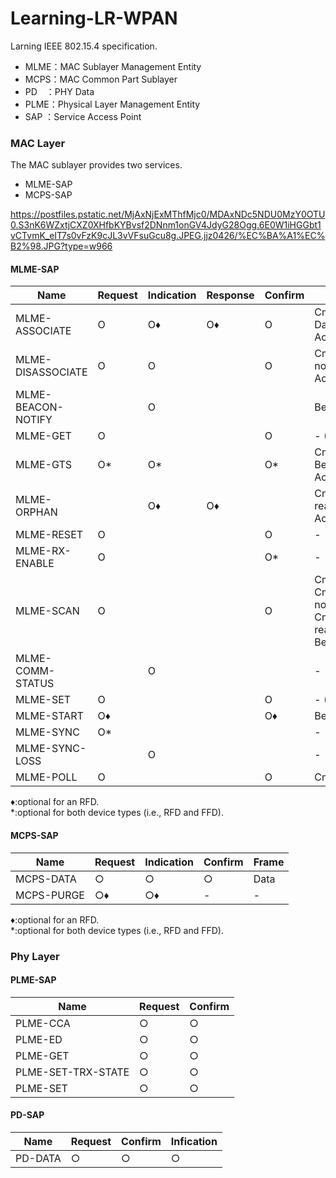 # Learning-LR-WPAN
Larning IEEE 802.15.4 specification.

* MLME：MAC Sublayer Management Entity
* MCPS：MAC Common Part Sublayer
* PD　：PHY Data
* PLME：Physical Layer Management Entity
* SAP ：Service Access Point

### MAC Layer
The MAC sublayer provides two services.   
* MLME-SAP
* MCPS-SAP

https://postfiles.pstatic.net/MjAxNjExMThfMjc0/MDAxNDc5NDU0MzY0OTU0.S3nK6WZxtjCXZ0XHfbKYBvsf2DNnm1onGV4JdyG28Ogg.6E0W1iHGGbt1vCTvmK_eIT7s0vFzK9cJL3vVFsuGcu8g.JPEG.jjz0426/%EC%BA%A1%EC%B2%98.JPG?type=w966


#### MLME-SAP
|Name               |Request|Indication|Response|Confirm|Frame|
|-------------------|-------|----------|--------|-------|-----|
|MLME-ASSOCIATE     |O      |O♦        |O♦      |O      |Cmd(Association) <br> Data <br> Ack|
|MLME-DISASSOCIATE  |O      |O         |        |O      |Cmd(Deassociation notification) <br> Ack|
|MLME-BEACON-NOTIFY |       |O         |        |       |Beacon|
|MLME-GET           |O      |          |        |O      |- (For get PIB)|
|MLME-GTS           |O*     |O*        |        |O*     |Cmd(GTS) <br> Beacon <br> Ack|
|MLME-ORPHAN        |       |O♦        |O♦      |       |Cmd(Coordinator realignment) <br> Ack|
|MLME-RESET         |O      |          |        |O      |-|
|MLME-RX-ENABLE     |O      |          |        |O*     |-|
|MLME-SCAN          |O      |          |        |O      |Cmd(Beacon) <br> Cmd(Orphan notification) <br> Cmd(Coordinator realignment) <br> Beacon|
|MLME-COMM-STATUS   |       |O         |        |       |-|
|MLME-SET           |O      |          |        |O      |- (For get PIB)|
|MLME-START         |O♦     |          |        |O♦     |Beacon|
|MLME-SYNC          |O*     |          |        |       |-|
|MLME-SYNC-LOSS     |       |O         |        |       |-|
|MLME-POLL          |O      |          |        |O      |Cmd(Data)|

♦:optional for an RFD.   
*:optional for both device types (i.e., RFD and FFD).


#### MCPS-SAP
|Name       |Request|Indication|Confirm|Frame|
|-----------|---|---|---|---|
|MCPS-DATA  |○|○|○  |Data|
|MCPS-PURGE |○♦|○♦|-|-|

♦:optional for an RFD.   
*:optional for both device types (i.e., RFD and FFD).

### Phy Layer

#### PLME-SAP

|Name               |Request|Confirm|
|-------------------|-------|-------|
|PLME-CCA           |○|○|
|PLME-ED            |○|○|
|PLME-GET           |○|○|
|PLME-SET-TRX-STATE |○|○|
|PLME-SET           |○|○|


#### PD-SAP

|Name    |Request|Confirm|Infication|
|--------|-------|-------|----------|
|PD-DATA |○|○|○|
